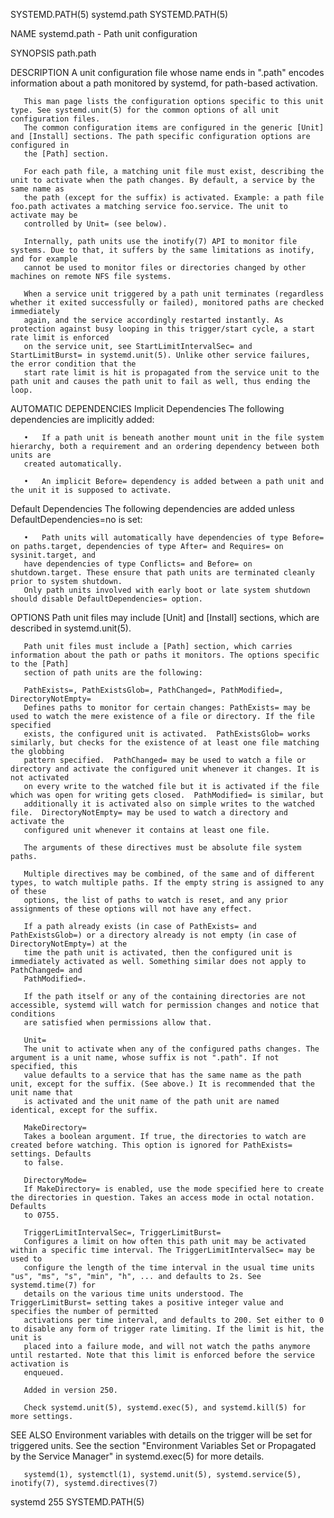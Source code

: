 SYSTEMD.PATH(5)								 systemd.path							       SYSTEMD.PATH(5)

NAME
       systemd.path - Path unit configuration

SYNOPSIS
       path.path

DESCRIPTION
       A unit configuration file whose name ends in ".path" encodes information about a path monitored by systemd, for path-based activation.

       This man page lists the configuration options specific to this unit type. See systemd.unit(5) for the common options of all unit configuration files.
       The common configuration items are configured in the generic [Unit] and [Install] sections. The path specific configuration options are configured in
       the [Path] section.

       For each path file, a matching unit file must exist, describing the unit to activate when the path changes. By default, a service by the same name as
       the path (except for the suffix) is activated. Example: a path file foo.path activates a matching service foo.service. The unit to activate may be
       controlled by Unit= (see below).

       Internally, path units use the inotify(7) API to monitor file systems. Due to that, it suffers by the same limitations as inotify, and for example
       cannot be used to monitor files or directories changed by other machines on remote NFS file systems.

       When a service unit triggered by a path unit terminates (regardless whether it exited successfully or failed), monitored paths are checked immediately
       again, and the service accordingly restarted instantly. As protection against busy looping in this trigger/start cycle, a start rate limit is enforced
       on the service unit, see StartLimitIntervalSec= and StartLimitBurst= in systemd.unit(5). Unlike other service failures, the error condition that the
       start rate limit is hit is propagated from the service unit to the path unit and causes the path unit to fail as well, thus ending the loop.

AUTOMATIC DEPENDENCIES
   Implicit Dependencies
       The following dependencies are implicitly added:

       •   If a path unit is beneath another mount unit in the file system hierarchy, both a requirement and an ordering dependency between both units are
	   created automatically.

       •   An implicit Before= dependency is added between a path unit and the unit it is supposed to activate.

   Default Dependencies
       The following dependencies are added unless DefaultDependencies=no is set:

       •   Path units will automatically have dependencies of type Before= on paths.target, dependencies of type After= and Requires= on sysinit.target, and
	   have dependencies of type Conflicts= and Before= on shutdown.target. These ensure that path units are terminated cleanly prior to system shutdown.
	   Only path units involved with early boot or late system shutdown should disable DefaultDependencies= option.

OPTIONS
       Path unit files may include [Unit] and [Install] sections, which are described in systemd.unit(5).

       Path unit files must include a [Path] section, which carries information about the path or paths it monitors. The options specific to the [Path]
       section of path units are the following:

       PathExists=, PathExistsGlob=, PathChanged=, PathModified=, DirectoryNotEmpty=
	   Defines paths to monitor for certain changes: PathExists= may be used to watch the mere existence of a file or directory. If the file specified
	   exists, the configured unit is activated.  PathExistsGlob= works similarly, but checks for the existence of at least one file matching the globbing
	   pattern specified.  PathChanged= may be used to watch a file or directory and activate the configured unit whenever it changes. It is not activated
	   on every write to the watched file but it is activated if the file which was open for writing gets closed.  PathModified= is similar, but
	   additionally it is activated also on simple writes to the watched file.  DirectoryNotEmpty= may be used to watch a directory and activate the
	   configured unit whenever it contains at least one file.

	   The arguments of these directives must be absolute file system paths.

	   Multiple directives may be combined, of the same and of different types, to watch multiple paths. If the empty string is assigned to any of these
	   options, the list of paths to watch is reset, and any prior assignments of these options will not have any effect.

	   If a path already exists (in case of PathExists= and PathExistsGlob=) or a directory already is not empty (in case of DirectoryNotEmpty=) at the
	   time the path unit is activated, then the configured unit is immediately activated as well. Something similar does not apply to PathChanged= and
	   PathModified=.

	   If the path itself or any of the containing directories are not accessible, systemd will watch for permission changes and notice that conditions
	   are satisfied when permissions allow that.

       Unit=
	   The unit to activate when any of the configured paths changes. The argument is a unit name, whose suffix is not ".path". If not specified, this
	   value defaults to a service that has the same name as the path unit, except for the suffix. (See above.) It is recommended that the unit name that
	   is activated and the unit name of the path unit are named identical, except for the suffix.

       MakeDirectory=
	   Takes a boolean argument. If true, the directories to watch are created before watching. This option is ignored for PathExists= settings. Defaults
	   to false.

       DirectoryMode=
	   If MakeDirectory= is enabled, use the mode specified here to create the directories in question. Takes an access mode in octal notation. Defaults
	   to 0755.

       TriggerLimitIntervalSec=, TriggerLimitBurst=
	   Configures a limit on how often this path unit may be activated within a specific time interval. The TriggerLimitIntervalSec= may be used to
	   configure the length of the time interval in the usual time units "us", "ms", "s", "min", "h", ... and defaults to 2s. See systemd.time(7) for
	   details on the various time units understood. The TriggerLimitBurst= setting takes a positive integer value and specifies the number of permitted
	   activations per time interval, and defaults to 200. Set either to 0 to disable any form of trigger rate limiting. If the limit is hit, the unit is
	   placed into a failure mode, and will not watch the paths anymore until restarted. Note that this limit is enforced before the service activation is
	   enqueued.

	   Added in version 250.

       Check systemd.unit(5), systemd.exec(5), and systemd.kill(5) for more settings.

SEE ALSO
       Environment variables with details on the trigger will be set for triggered units. See the section "Environment Variables Set or Propagated by the
       Service Manager" in systemd.exec(5) for more details.

       systemd(1), systemctl(1), systemd.unit(5), systemd.service(5), inotify(7), systemd.directives(7)

systemd 255																       SYSTEMD.PATH(5)

